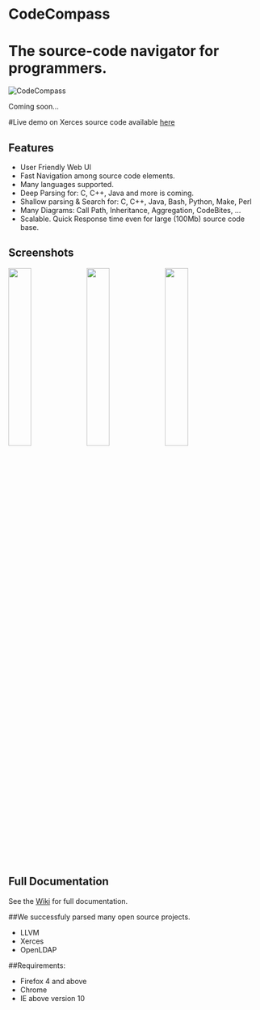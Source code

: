 # CodeCompass

# The source-code navigator for programmers.

![CodeCompass](https://raw.githubusercontent.com/Ericsson/codecompass/master/img/logo.jpg)

Coming soon...

#Live demo on Xerces source code available [here](http://modelserver.inf.elte.hu:34540/#wsid=xerces)

## Features
* User Friendly Web UI
* Fast Navigation among source code elements.  
* Many languages supported. 
* Deep Parsing for: C, C++, Java and more is coming.
* Shallow parsing & Search for: C, C++, Java, Bash, Python, Make, Perl
* Many Diagrams: Call Path, Inheritance, Aggregation, CodeBites, ...
* Scalable. Quick Response time even for large (100Mb) source code base.

## Screenshots

<img src="https://raw.githubusercontent.com/Ericsson/codecompass/master/img/screenshot1.jpg" width="30%" />
<img src="https://raw.githubusercontent.com/Ericsson/codecompass/master/img/screenshot2.jpg" width="30%" />
<img src="https://raw.githubusercontent.com/Ericsson/codecompass/master/img/screenshot3.jpg" width="30%" />

## Full Documentation
See the [Wiki](https://github.com/Ericsson/CodeCompass/wiki) for full documentation.

##We successfuly parsed many open source projects.
* LLVM
* Xerces
* OpenLDAP

##Requirements:
* Firefox 4 and above
* Chrome
* IE above version 10


